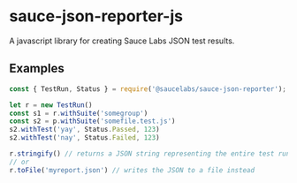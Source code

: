 # sauce-json-reporter-js
A javascript library for creating Sauce Labs JSON test results.

## Examples

```javascript
const { TestRun, Status } = require('@saucelabs/sauce-json-reporter');

let r = new TestRun()
const s1 = r.withSuite('somegroup')
const s2 = p.withSuite('somefile.test.js')
s2.withTest('yay', Status.Passed, 123)
s2.withTest('nay', Status.Failed, 123)

r.stringify() // returns a JSON string representing the entire test run
// or
r.toFile('myreport.json') // writes the JSON to a file instead
```
